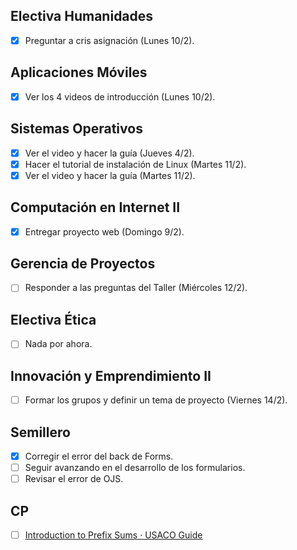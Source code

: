 ## Electiva Humanidades
- [x] Preguntar a cris asignación (Lunes 10/2).

## Aplicaciones Móviles
- [x] Ver los 4 videos de introducción (Lunes 10/2).

## Sistemas Operativos
- [x] Ver el video y hacer la guía (Jueves 4/2).
- [x] Hacer el tutorial de instalación de Linux (Martes 11/2).
- [x] Ver el video y hacer la guía (Martes 11/2).

## Computación en Internet II
- [x] Entregar proyecto web (Domingo 9/2).

## Gerencia de Proyectos
- [ ] Responder a las preguntas del Taller (Miércoles 12/2).

## Electiva Ética
- [ ] Nada por ahora.

## Innovación y Emprendimiento II
- [ ] Formar los grupos y definir un tema de proyecto (Viernes 14/2).

## Semillero
- [x] Corregir el error del back de Forms.
- [ ] Seguir avanzando en el desarrollo de los formularios.
- [ ] Revisar el error de OJS.

## CP
- [ ] [Introduction to Prefix Sums · USACO Guide](https://usaco.guide/silver/prefix-sums?lang=cpp)